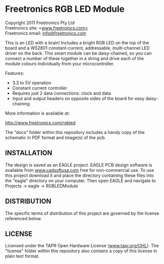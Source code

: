 Freetronics RGB LED Module
==========================
Copyright 2011 Freetronics Pty Ltd  
Freetronics site:  <www.freetronics.com>  
Freetronics email: <info@freetronics.com>  

This is an LED with a brain! Includes a bright RGB LED on the top of
the board and a WS2801 constant-current, addressable, multi-channel
LED driver on the back. This smart module can be daisy-chained, so you
can connect a number of these together in a string and drive each of
the module colours individually from your microcontroller.

Features:

 * 3.3 to 5V operation
 * Constant current controller
 * Requires just 2 data connections: clock and data
 * Input and output headers on opposite sides of the board for easy
   daisy-chaining

More information is available at:

  http://www.freetronics.com/rgbled

The "docs" folder within this repository includes a handy copy of the
schematic in PDF format and image(s) of the pcb.


INSTALLATION
------------
The design is saved as an EAGLE project. EAGLE PCB design software is
available from www.cadsoftusa.com free for non-commercial use. To use
this project download it and place the directory containing these files
into the "eagle" directory on your computer. Then open EAGLE and
navigate to Projects -> eagle -> RGBLEDModule


DISTRIBUTION
------------
The specific terms of distribution of this project are governed by the
license referenced below.


LICENSE
-------
Licensed under the TAPR Open Hardware License (www.tapr.org/OHL).
The "license" folder within this repository also contains a copy of
this license in plain text format.
